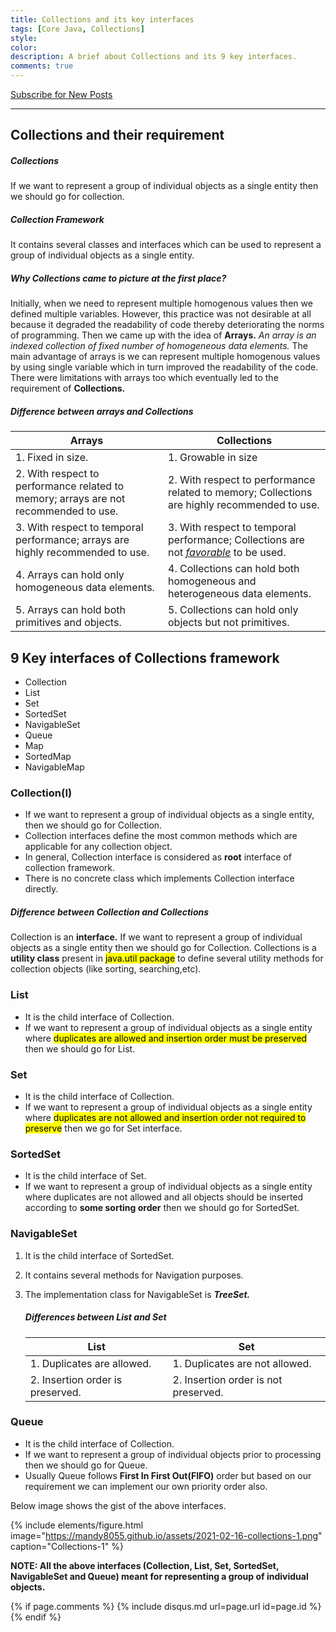 ```yaml
---
title: Collections and its key interfaces
tags: [Core Java, Collections]
style:
color:
description: A brief about Collections and its 9 key interfaces.
comments: true
---
```


<a class="text-center" href="https://feedburner.google.com/fb/a/mailverify?uri=Mandy8055&amp;loc=en_US" onclick="window.open(this.href, 'subscribe',
    'left=20,top=20,width=500,height=500,toolbar=1,resizable=0'); return false;">Subscribe for New Posts</a>
    
---

## Collections and their requirement

##### Collections

If we want to represent a group of individual objects as a single entity then we should go for collection.

##### Collection Framework

It contains several classes and interfaces which can be used to represent a group of individual objects as a single entity.

##### Why Collections came to picture at the first place?

Initially, when we need to represent multiple homogenous values then we defined multiple variables. However, this practice was not desirable at all because it degraded the readability of code thereby deteriorating the norms of programming. Then we came up with the idea of **Arrays.** *An array is an indexed collection of fixed number of homogeneous data elements.* The main advantage of arrays is we can represent multiple homogenous values by using single variable which in turn improved the readability of the code. There were limitations with arrays too which eventually led to the requirement of **Collections.**

##### Difference between arrays and Collections

|**Arrays**|**Collections**|
| --- | --- |
| 1. Fixed in size.| 1. Growable in size |
| 2. With respect to performance related to memory; arrays are not recommended to use. | 2. With respect to performance related to memory; Collections are highly recommended to use. |
| 3. With respect to temporal performance; arrays are highly recommended to use. | 3. With respect to temporal performance; Collections are not [*favorable*](https://javarevisited.blogspot.com/2016/01/9-difference-between-array-vs-arraylist-in-java.html#axzz6mb6W7wUI) to be used. |
| 4. Arrays can hold only homogeneous data elements.  | 4. Collections can hold both homogeneous and heterogeneous data elements.                                                                                                                             |
| 5. Arrays can hold both primitives and objects.                                      | 5. Collections can hold only objects but not primitives.|

## 9 Key interfaces of Collections framework

- Collection
- List
- Set
- SortedSet
- NavigableSet
- Queue
- Map
- SortedMap
- NavigableMap

### Collection(I)

- If we want to represent a group of individual objects as a single entity, then we should go for Collection.
- Collection interfaces define the most common methods which are applicable for any collection object.
- In general, Collection interface is considered as **root** interface of collection framework.
- There is no concrete class which implements Collection interface directly.

##### Difference between Collection and Collections

Collection is an **interface.** If we want to represent a group of individual objects as a single entity then we should go for Collection.
Collections is a **utility class** present in <mark style="background-color: yellow">java.util package</mark> to define several utility methods for collection objects (like sorting, searching,etc).

### List

- It is the child interface of Collection. 
- If we want to represent a group of individual objects as a single entity where <mark style="background-color: yellow">duplicates are allowed and insertion order must be preserved</mark> then we should go for List.

### Set

- It is the child interface of Collection.
- If we want to represent a group of individual objects as a single entity where <mark style="background-color: yellow">duplicates are not allowed and insertion order not required to preserve</mark> then we go for Set interface.

### SortedSet

- It is the child interface of Set.
- If we want to represent a group of individual objects as a single entity where duplicates are not allowed and all objects should be inserted according to **some sorting order** then we should go for SortedSet.

### NavigableSet

1.	It is the child interface of SortedSet.
2.	It contains several methods for Navigation purposes.
3.	The implementation class for NavigableSet is _**TreeSet.**_

    ##### Differences between List and Set

    |List|Set|
    |---|---|
    | 1. Duplicates are allowed. | 1. Duplicates are not allowed. |
    | 2. Insertion order is preserved. | 2. Insertion order is not preserved. |

### Queue

- It is the child interface of Collection.
- If we want to represent a group of individual objects prior to processing then we should go for Queue.
- Usually Queue follows **First In First Out(FIFO)** order but based on our requirement we can implement our own priority order also.

Below image shows the gist of the above interfaces.

{% include elements/figure.html image="https://mandy8055.github.io/assets/2021-02-16-collections-1.png" caption="Collections-1" %}


**NOTE: All the above interfaces (Collection, List, Set, SortedSet, NavigableSet and Queue) meant for representing a group of individual objects.** 

{% if page.comments %} {% include disqus.md url=page.url id=page.id %} {% endif %}